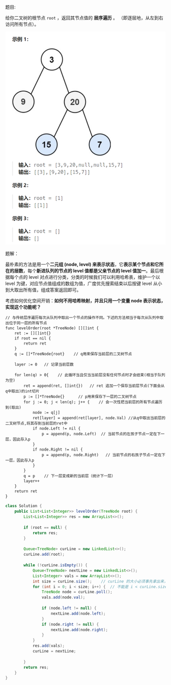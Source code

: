 题目:

给你二叉树的根节点 `root` ，返回其节点值的 **层序遍历** 。 （即逐层地，从左到右访问所有节点）。

<img src="102.二叉树的层序遍历.assets/image-20240123163446576.png" alt="image-20240123163446576" style="zoom:67%;" />

题解：

最朴素的方法是用一个**二元组 (node, level) 来表示状态**，它**表示某个节点和它所在的层数**，每个**新进队列的节点的 level 值都是父亲节点的 level 值加一**。最后根据每个点的 level 对点进行分类，分类的时候我们可以利用哈希表，维护一个以 level 为键，对应节点值组成的数组为值，广度优先搜索结束以后按键 level 从小到大取出所有值，组成答案返回即可。

考虑如何优化空间开销：**如何不用哈希映射，并且只用一个变量 node 表示状态，实现这个功能呢？**

```golang
// 与传统层序遍历每次从队列中取出一个节点的操作不同。下述的方法相当于每次从队列中取出位于同一层的所有节点
func levelOrder(root *TreeNode) [][]int {
    ret := [][]int{}
    if root == nil {
        return ret
    }
    q := []*TreeNode{root}    // q用来保存当前层的二叉树节点
    
    layer := 0   // 记录当前层数
    
    for len(q) > 0{    // 此循环当且仅当当前层没有任何节点时才会结束(相当于队列为空)
        ret = append(ret, []int{})   // ret 追加一个保存当前层节点(下面会从q中取出)的int切片
        p := []*TreeNode{}		// p用来保存下一层的二叉树节点
        for j := 0; j < len(q); j++ {    // 会一次性把当前层的所有节点遍历到(取出)
            node := q[j]
            ret[layer] = append(ret[layer], node.Val) //从q中取出当前层的二叉树节点,将其存到当前层的ret中
            if node.Left != nil {
                p = append(p, node.Left)  // 当前节点的左孩子节点一定在下一层，因此存入p
            }
            if node.Right != nil {
                p = append(p, node.Right)	// 当前节点的右孩子节点一定在下一层，因此存入p
            }
        }
        q = p    // 下一层变成新的当前层（统计下一层）
        layer++
    }
    return ret
}
```

```java
class Solution {
    public List<List<Integer>> levelOrder(TreeNode root) {
        List<List<Integer>> res = new ArrayList<>();

        if (root == null) {
            return res;
        }

        Queue<TreeNode> curLine = new LinkedList<>();
        curLine.add(root);

        while (!curLine.isEmpty()) {
            Queue<TreeNode> nextLine = new LinkedList<>();
            List<Integer> vals = new ArrayList<>();
            int size = curLine.size();    // curLine 的大小必须事先拿出来，不能作为循环条件，因为会随时变化
            for (int i = 0; i < size; i++) {  // 不能是 i < curLine.size()
                TreeNode node = curLine.poll();
                vals.add(node.val);

                if (node.left != null) {
                    nextLine.add(node.left);
                }
                if (node.right != null) {
                    nextLine.add(node.right);
                }
            }
            res.add(vals);
            curLine = nextLine;

        }
        return res;
    }
}
```

